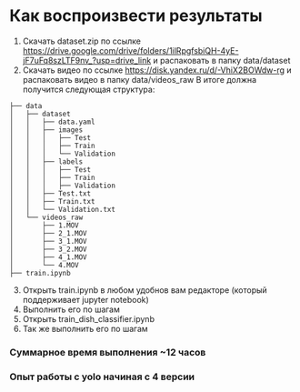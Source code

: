 # Как воспроизвести результаты

1. Скачать dataset.zip по ссылке https://drive.google.com/drive/folders/1ilRpgfsbiQH-4yE-jF7uFq8szLTF9nv_?usp=drive_link и распаковать в папку data/dataset
2. Скачать видео по ссылке https://disk.yandex.ru/d/-VhiX2BOWdw-rg и распаковать видео в папку data/videos_raw
В итоге должна получится следующая структура:

```
├── data
│   ├── dataset
│   │   ├── data.yaml
│   │   ├── images
│   │   │   ├── Test
│   │   │   ├── Train
│   │   │   └── Validation
│   │   ├── labels
│   │   │   ├── Test
│   │   │   ├── Train
│   │   │   ├── Validation
│   │   ├── Test.txt
│   │   ├── Train.txt
│   │   └── Validation.txt
│   └── videos_raw
│       ├── 1.MOV
│       ├── 2_1.MOV
│       ├── 3_1.MOV
│       ├── 3_2.MOV
│       ├── 4_1.MOV
│       └── 4.MOV
├── train.ipynb
```

3. Открыть train.ipynb в любом удобнов вам редакторе (который поддерживает jupyter notebook)
4. Выполнить его по шагам
5. Открыть train_dish_classifier.ipynb
6. Так же выполнить его по шагам

### Суммарное время выполнения ~12 часов
### Опыт работы с yolo начиная с 4 версии